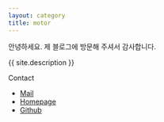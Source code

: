 ```yaml
---
layout: category
title: motor
---
```





안녕하세요.
제 블로그에 방문해 주셔서 감사합니다.

<p class="message">{{ site.description }}</p>


Contact

- [Mail](mailto:chanwookim@me.com) 
- [Homepage](https://chanwookim.me) 
- [Github](https://github.com/chanwooo) 

